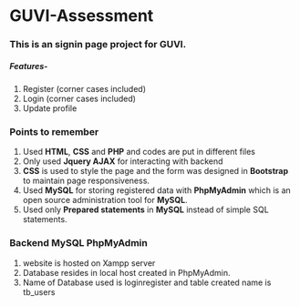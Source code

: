 # GUVI-Assessment

### This is an signin page project for GUVI.
##### Features-
1) Register (corner cases included)
2) Login (corner cases included)
3) Update profile

### Points to remember
1) Used **HTML**, **CSS** and **PHP** and codes are put in different files
2) Only used **Jquery AJAX** for interacting with backend
3) **CSS** is used to style the page and the form was designed in **Bootstrap** to maintain page responsiveness.
4) Used **MySQL** for storing registered data with **PhpMyAdmin** which is an open source administration tool for **MySQL**.
5) Used only **Prepared statements** in **MySQL** instead of simple SQL statements.



### Backend MySQL PhpMyAdmin
1) website is hosted on Xampp server
2) Database resides in local host created in PhpMyAdmin.
3) Name of Database used is loginregister and table created name is tb_users
